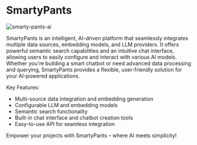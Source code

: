 # SmartyPants

![smarty-pants-ai](https://github.com/user-attachments/assets/999b1cc2-dbcc-448d-9cfc-d2a77bfdcf6b)

SmartyPants is an intelligent, AI-driven platform that seamlessly integrates multiple data sources, embedding models, and LLM providers. It offers powerful semantic search capabilities and an intuitive chat interface, allowing users to easily configure and interact with various AI models. Whether you're building a smart chatbot or need advanced data processing and querying, SmartyPants provides a flexible, user-friendly solution for your AI-powered applications.

Key Features:
- Multi-source data integration and embedding generation
- Configurable LLM and embedding models
- Semantic search functionality
- Built-in chat interface and chatbot creation tools
- Easy-to-use API for seamless integration

Empower your projects with SmartyPants – where AI meets simplicity!
